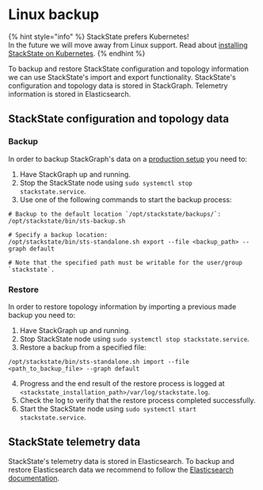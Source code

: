 # Linux backup

{% hint style="info" %}
StackState prefers Kubernetes!  
In the future we will move away from Linux support. Read about [installing StackState on Kubernetes](/setup/kubernetes_install/README.md).
{% endhint %}

To backup and restore StackState configuration and topology information we can use StackState's import and export functionality. StackState's configuration and topology data is stored in StackGraph. Telemetry information is stored in Elasticsearch.

## StackState configuration and topology data

### Backup

In order to backup StackGraph's data on a [production setup](/setup/linux_install/production-installation.md) you need to:

1. Have StackGraph up and running.
2. Stop the StackState node using `sudo systemctl stop stackstate.service`.
3. Use one of the following commands to start the backup process:


```
# Backup to the default location `/opt/stackstate/backups/`:
/opt/stackstate/bin/sts-backup.sh

# Specify a backup location:
/opt/stackstate/bin/sts-standalone.sh export --file <backup_path> --graph default

# Note that the specified path must be writable for the user/group `stackstate`.
```

### Restore

In order to restore topology information by importing a previous made backup you need to:

1. Have StackGraph up and running.
2. Stop StackState node using `sudo systemctl stop stackstate.service`.
3. Restore a backup from a specified file:
```
/opt/stackstate/bin/sts-standalone.sh import --file <path_to_backup_file> --graph default
```
4. Progress and the end result of the restore process is logged at `<stackstate_installation_path>/var/log/stackstate.log`.
5. Check the log to verify that the restore process completed successfully.
6. Start the StackState node using `sudo systemctl start stackstate.service`.

## StackState telemetry data

StackState's telemetry data is stored in Elasticsearch. To backup and restore Elasticsearch data we recommend to follow the [Elasticsearch documentation](https://www.elastic.co/guide/en/elasticsearch/reference/7.3/modules-snapshots.html).
